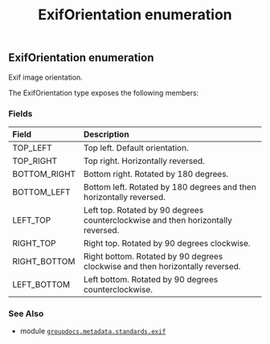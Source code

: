 ﻿---
title: ExifOrientation enumeration
second_title: GroupDocs.Metadata for Python via .NET API References
description: 
type: docs
url: /python-net/groupdocs.metadata.standards.exif/exiforientation/
is_root: false
weight: 70
---

## ExifOrientation enumeration

Exif image orientation.



The ExifOrientation type exposes the following members:

### Fields
| Field | Description |
| :- | :- |
| TOP_LEFT | Top left. Default orientation. |
| TOP_RIGHT | Top right. Horizontally reversed. |
| BOTTOM_RIGHT | Bottom right. Rotated by 180 degrees. |
| BOTTOM_LEFT | Bottom left. Rotated by 180 degrees and then horizontally reversed. |
| LEFT_TOP | Left top. Rotated by 90 degrees counterclockwise and then horizontally reversed. |
| RIGHT_TOP | Right top. Rotated by 90 degrees clockwise. |
| RIGHT_BOTTOM | Right bottom. Rotated by 90 degrees clockwise and then horizontally reversed. |
| LEFT_BOTTOM | Left bottom. Rotated by 90 degrees counterclockwise. |



### See Also
* module [`groupdocs.metadata.standards.exif`](..)
